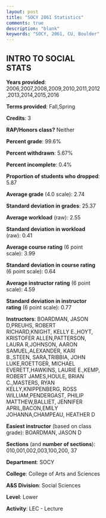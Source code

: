 ```yaml
---
layout: post
title: "SOCY 2061 Statistics"
comments: true
description: "blank"
keywords: "SOCY, 2061, CU, Boulder"
--- 
```

<head>
<script src="https://ajax.googleapis.com/ajax/libs/jquery/2.1.3/jquery.min.js"></script>
<script src="https://dl.dropboxusercontent.com/s/pc42nxpaw1ea4o9/highcharts.js?dl=0"></script>
<!-- <script src="../assets/js/highcharts.js"></script> -->
<style type="text/css">@font-face {
	font-family: "Bebas Neue";
	src: url(https://www.filehosting.org/file/details/544349/BebasNeue%20Regular.otf) format("opentype");
	}
	h1.Bebas { 
		font-family: "Bebas Neue", Verdana, Tahoma;
	}
</style>
</head>
<body>
	<div id="container" style="float: right; width: 45%; height: 88%; margin-left: 2.5%; margin-right: 2.5%;"></div>
	<script language="JavaScript">
		$(document).ready(function() {
		var chart = {type: 'column'};
		var title = {text: 'Grade Distribution'};
		var xAxis = {categories: ['A','B','C','D','F'],crosshair: true};
		var yAxis = {min: 0,title: {text: 'Percentage'}};
		var tooltip = {headerFormat: '<center><b><span style="font-size:20px">{point.key}</span></b></center>',
		               pointFormat: '<td style="padding:0"><b>{point.y:.1f}%</b></td>',
		               footerFormat: '</table>',shared: true,useHTML: true};
		var plotOptions = {column: {pointPadding: 0.0,borderWidth: 0}};  
		var credits = {enabled: false};var series= [{name: 'Percent',data: [26.87,38.28,25.49,4.85,4.51,]}];
		var json = {};
		json.chart = chart;
		json.title = title;
		json.tooltip = tooltip;
		json.xAxis = xAxis;
		json.yAxis = yAxis;  
		json.series = series;
		json.plotOptions = plotOptions;  
		json.credits = credits;
		$('#container').highcharts(json);
	});
	</script>
</body>
			   
## INTRO TO SOCIAL STATS

**Years provided**: 2006,2007,2008,2009,2010,2011,2012,2013,2014,2015,2016

**Terms provided**: Fall,Spring

**Credits**: 3

**RAP/Honors class?** Neither

**Percent grade**: 99.6%

**Percent withdrawn**: 5.67%

**Percent incomplete**: 0.4%

**Proportion of students who dropped**: 5.87

**Average grade** (4.0 scale): 2.74

**Standard deviation in grades**: 25.37

**Average workload** (raw): 2.55

**Standard deviation in workload** (raw): 0.41

**Average course rating** (6 point scale): 3.99

**Standard deviation in course rating** (6 point scale): 0.64

**Average instructor rating** (6 point scale): 4.59

**Standard deviation in instructor rating** (6 point scale): 0.77

**Instructors**: BOARDMAN, JASON D,PREUHS, ROBERT RICHARD,KNIGHT, KELLY E.,HOYT, KRISTOFER ALLEN,PATTERSON, LAURA R,JOHNSON, AARON SAMUEL,ALEXANDER, KARI B.,STEEN, SARA,TRIBBIA, JOHN LUKE,ROETTGER, MICHAEL EVERETT,HAWKINS, LAURIE E.,KEMP, ROBERT JAMES,HOULE, BRIAN C.,MASTERS, RYAN KELLY,KNIPPENBERG, ROSS WILLIAM,PENDERGAST, PHILIP MATTHEW,BALLIET, JENNIFER APRIL,BACON,EMILY JOHANNA,CHAMPEAU, HEATHER D

**Easiest instructor** (based on class grade): BOARDMAN, JASON D

**Sections** (and **number of sections**): 010,001,002,003,100,200, 37

**Department**: SOCY

**College**: College of Arts and Sciences

**A&S Division**: Social Sciences

**Level**: Lower

**Activity**: LEC - Lecture